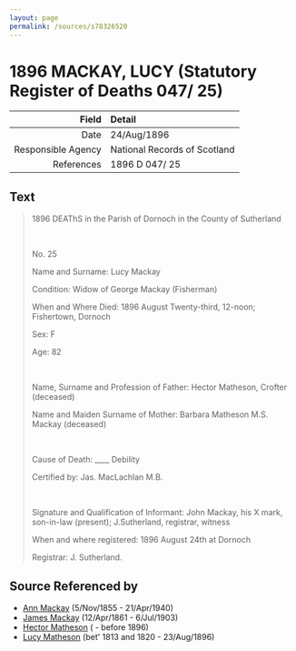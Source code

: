 ```yaml
---
layout: page
permalink: /sources/s78326520
---
```


# 1896 MACKAY, LUCY (Statutory Register of Deaths 047/ 25)

Field | Detail
---:|:---
Date | 24/Aug/1896
Responsible Agency | National Records of Scotland
References | 1896 D 047/ 25

## Text

> 1896 DEAThS in the Parish of Dornoch in the County of Sutherland
>
> <br/>
>
> No. 25
>
> Name and Surname: Lucy Mackay
>
> Condition: Widow of George Mackay (Fisherman)
>
> When and Where Died: 1896 August Twenty-third, 12-noon; Fishertown, Dornoch
>
> Sex: F
>
> Age: 82
>
> <br/>
>
> Name, Surname and Profession of Father: Hector Matheson, Crofter (deceased)
>
> Name and Maiden Surname of Mother: Barbara Matheson M.S. Mackay (deceased)
>
> <br/>
>
> Cause of Death: ____ Debility
>
> Certified by: Jas. MacLachlan M.B.
>
> <br/>
>
> Signature and Qualification of Informant: John Mackay, his X mark, son-in-law (present); J.Sutherland, registrar, witness
>
> When and where registered: 1896 August 24th at Dornoch
>
> Registrar: J. Sutherland.
>

## Source Referenced by

* [Ann Mackay](../people/@74868546@-ann-mackay-b1855-11-5-d1940-4-21.md) (5/Nov/1855 - 21/Apr/1940)
* [James Mackay](../people/@60572122@-james-mackay-b1861-4-12-d1903-7-6.md) (12/Apr/1861 - 6/Jul/1903)
* [Hector Matheson](../people/@28800527@-hector-matheson-b-d1896.md) ( - before 1896)
* [Lucy Matheson](../people/@67811996@-lucy-matheson-b1813~1820-d1896-8-23.md) (bet' 1813 and 1820 - 23/Aug/1896)
